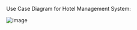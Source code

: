 Use Case Diagram for Hotel Management System:

![image](https://user-images.githubusercontent.com/94346768/142736777-a29466de-7d6f-4b45-a3dd-a645c0beb3bf.png)
                            

